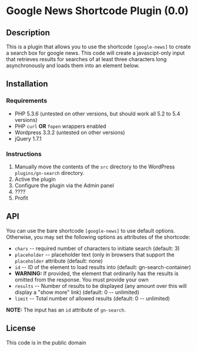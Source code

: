 # Google News Shortcode Plugin (0.0)

## Description

This is a plugin that allows you to use the shortcode `[google-news]` to create a search box
for google news.  This code will create a javascipt-only input that retrieves results for searches
of at least three characters long asynchronously and loads them into an element below.

## Installation

### Requirements

* PHP 5.3.6 (untested on other versions, but should work all 5.2 to 5.4 versions)
 * PHP `curl` **OR** `fopen` wrappers enabled
* Wordpress 3.3.2 (untested on other versions)
* jQuery 1.7.1

### Instructions

1. Manually move the contents of the `src` directory to the WordPress `plugins/gn-search` directory.
1. Active the plugin
1. Configure the plugin via the Admin panel
1. ????
1. Profit

## API

You can use the bare shortcode `[google-news]` to use default options.  Otherwise, you may set
the following options as attributes of the shortcode:

* `chars` -- required number of characters to initiate search (default: 3)
* `placeholder` -- placeholder text (only in browsers that support the `placeholder` attribute (default: none)
* `id` -- ID of the element to load results into (default: gn-search-container)
 * **WARNING:** If provided, the element that ordinarily has the results is omitted from the response.  You must
   provide your own
* `results` -- Number of results to be displayed (any amount over this will display a "show more" link)
   (default: 0 -- unlimited)
* `limit` -- Total number of allowed results (default: 0 -- unlimited)

**NOTE:** The input has an `id` attribute of `gn-search`.

## License

This code is in the public domain
